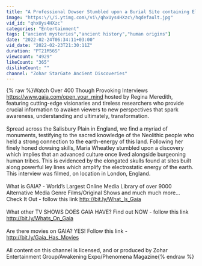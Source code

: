```yaml
---
title: "A Professional Dowser Stumbled upon a Burial Site containing Elongated Skulls - Certainly NOT Human"
image: "https:\/\/i.ytimg.com\/vi\/qhxUys4HXzc\/hqdefault.jpg"
vid_id: "qhxUys4HXzc"
categories: "Entertainment"
tags: ["ancient mysteries","ancient history","human origins"]
date: "2022-02-24T06:34:11+03:00"
vid_date: "2022-02-23T21:30:11Z"
duration: "PT21M56S"
viewcount: "4929"
likeCount: "365"
dislikeCount: ""
channel: "Zohar StarGate Ancient Discoveries"
---
```

{% raw %}Watch Over 400 Though Provoking Interviews <a rel="nofollow" target="blank" href="https://www.gaia.com/open_your_mind">https://www.gaia.com/open_your_mind</a> hosted by Regina Meredith, featuring cutting-edge visionaries and tireless researchers who provide crucial information to awaken viewers to new perspectives that spark awareness, understanding and ultimately, transformation.<br /><br />Spread across the Salisbury Plain in England, we find a myriad of monuments, testifying to the sacred knowledge of the Neolithic people who held a strong connection to the earth-energy of this land. Following her finely honed dowsing skills, Maria Wheatley stumbled upon a discovery which implies that an advanced culture once lived alongside burgeoning human tribes. This is evidenced by the elongated skulls found at sites built along powerful ley lines which amplify the electrostatic energy of the earth. This interview was filmed, on location in London, England.<br /><br />What is GAIA? - World’s Largest Online Media Library of over 9000 Alternative Media Genre Films/Original Shows and much much more… Check It Out - follow this link <a rel="nofollow" target="blank" href="http://bit.ly/What_Is_Gaia">http://bit.ly/What_Is_Gaia</a> <br /><br />What other TV SHOWS DOES GAIA HAVE? Find out NOW - follow this link <a rel="nofollow" target="blank" href="http://bit.ly/Whats_On_Gaia">http://bit.ly/Whats_On_Gaia</a> <br /><br />Are there movies on GAIA? YES! Follow this link - <a rel="nofollow" target="blank" href="http://bit.ly/Gaia_Has_Movies">http://bit.ly/Gaia_Has_Movies</a><br /><br />All content on this channel is licensed, and or produced by Zohar Entertainment Group/Awakening Expo/Phenomena Magazine{% endraw %}
